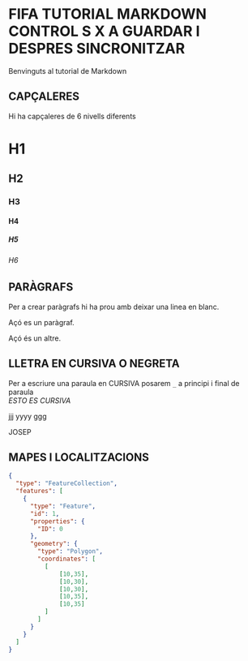 # FIFA TUTORIAL MARKDOWN   CONTROL S X A GUARDAR I DESPRES SINCRONITZAR 
Benvinguts al tutorial de Markdown
## CAPÇALERES
Hi ha capçaleres de 6 nivells diferents
# H1   
## H2  
### H3  
#### H4  
##### H5  
###### H6  
## PARÀGRAFS  
Per a crear paràgrafs hi ha prou amb deixar una linea en blanc.

Açó es un paràgraf.

Açó és un altre.
## LLETRA EN CURSIVA O NEGRETA
Per a escriure una paraula en CURSIVA posarem `_` a principi i final de paraula    
_ESTO ES CURSIVA_


jjj yyyy
ggg

JOSEP





## MAPES I LOCALITZACIONS

```geojson
{
  "type": "FeatureCollection",
  "features": [
    {
      "type": "Feature",
      "id": 1,
      "properties": {
        "ID": 0
      },
      "geometry": {
        "type": "Polygon",
        "coordinates": [
          [
              [10,35],
              [10,30],
              [10,30],
              [10,35],
              [10,35]
          ]
        ]
      }
    }
  ]
}
```
